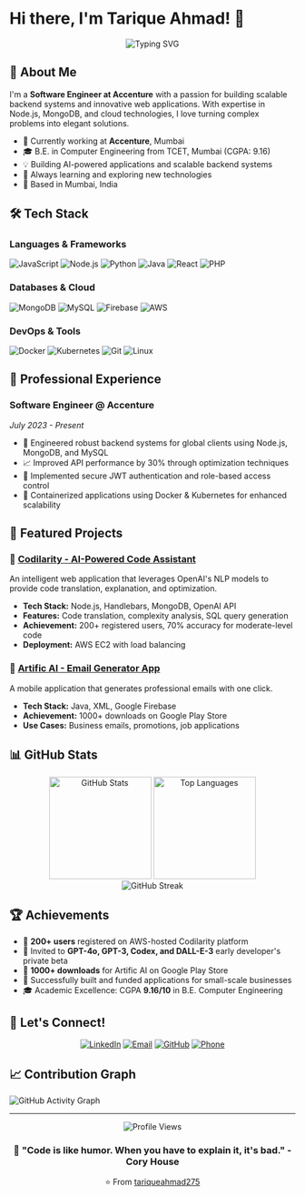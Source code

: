 # Hi there, I'm Tarique Ahmad! 👋

<div align="center">
  <img src="https://readme-typing-svg.herokuapp.com?font=Fira+Code&weight=600&size=28&duration=4000&pause=1000&color=2E9EF7&center=true&vCenter=true&random=false&width=600&lines=Full+Stack+Developer;Backend+Engineering+Specialist;Problem+Solver;Tech+Enthusiast" alt="Typing SVG" />
</div>

## 🚀 About Me

I'm a **Software Engineer at Accenture** with a passion for building scalable backend systems and innovative web applications. With expertise in Node.js, MongoDB, and cloud technologies, I love turning complex problems into elegant solutions.

- 🏢 Currently working at **Accenture**, Mumbai
- 🎓 B.E. in Computer Engineering from TCET, Mumbai (CGPA: 9.16)
- 💡 Building AI-powered applications and scalable backend systems
- 🌱 Always learning and exploring new technologies
- 📍 Based in Mumbai, India

## 🛠️ Tech Stack

### Languages & Frameworks
![JavaScript](https://img.shields.io/badge/JavaScript-F7DF1E?style=for-the-badge&logo=javascript&logoColor=black)
![Node.js](https://img.shields.io/badge/Node.js-339933?style=for-the-badge&logo=nodedotjs&logoColor=white)
![Python](https://img.shields.io/badge/Python-3776AB?style=for-the-badge&logo=python&logoColor=white)
![Java](https://img.shields.io/badge/Java-ED8B00?style=for-the-badge&logo=openjdk&logoColor=white)
![React](https://img.shields.io/badge/React-20232A?style=for-the-badge&logo=react&logoColor=61DAFB)
![PHP](https://img.shields.io/badge/PHP-777BB4?style=for-the-badge&logo=php&logoColor=white)

### Databases & Cloud
![MongoDB](https://img.shields.io/badge/MongoDB-47A248?style=for-the-badge&logo=mongodb&logoColor=white)
![MySQL](https://img.shields.io/badge/MySQL-4479A1?style=for-the-badge&logo=mysql&logoColor=white)
![Firebase](https://img.shields.io/badge/Firebase-FFCA28?style=for-the-badge&logo=firebase&logoColor=black)
![AWS](https://img.shields.io/badge/AWS-232F3E?style=for-the-badge&logo=amazonaws&logoColor=white)

### DevOps & Tools
![Docker](https://img.shields.io/badge/Docker-2496ED?style=for-the-badge&logo=docker&logoColor=white)
![Kubernetes](https://img.shields.io/badge/Kubernetes-326CE5?style=for-the-badge&logo=kubernetes&logoColor=white)
![Git](https://img.shields.io/badge/Git-F05032?style=for-the-badge&logo=git&logoColor=white)
![Linux](https://img.shields.io/badge/Linux-FCC624?style=for-the-badge&logo=linux&logoColor=black)

## 💼 Professional Experience

### Software Engineer @ Accenture
*July 2023 - Present*
- 🔧 Engineered robust backend systems for global clients using Node.js, MongoDB, and MySQL
- 📈 Improved API performance by 30% through optimization techniques
- 🔐 Implemented secure JWT authentication and role-based access control
- 🚀 Containerized applications using Docker & Kubernetes for enhanced scalability

## 🌟 Featured Projects

### 🤖 [Codilarity - AI-Powered Code Assistant](https://github.com/tariqueahmad275/codilarity)
An intelligent web application that leverages OpenAI's NLP models to provide code translation, explanation, and optimization.
- **Tech Stack:** Node.js, Handlebars, MongoDB, OpenAI API
- **Features:** Code translation, complexity analysis, SQL query generation
- **Achievement:** 200+ registered users, 70% accuracy for moderate-level code
- **Deployment:** AWS EC2 with load balancing

### 📧 [Artific AI - Email Generator App](https://play.google.com/store/apps/details?id=com.artific.ai)
A mobile application that generates professional emails with one click.
- **Tech Stack:** Java, XML, Google Firebase
- **Achievement:** 1000+ downloads on Google Play Store
- **Use Cases:** Business emails, promotions, job applications

## 📊 GitHub Stats

<div align="center">
  <img src="https://github-readme-stats.vercel.app/api?username=tariqueahmad275&show_icons=true&theme=tokyonight&hide_border=true&count_private=true" alt="GitHub Stats" height="180"/>
  <img src="https://github-readme-stats.vercel.app/api/top-langs/?username=tariqueahmad275&layout=compact&theme=tokyonight&hide_border=true" alt="Top Languages" height="180"/>
</div>

<div align="center">
  <img src="https://github-readme-streak-stats.herokuapp.com/?user=tariqueahmad275&theme=tokyonight&hide_border=true" alt="GitHub Streak" />
</div>

## 🏆 Achievements

- 🎯 **200+ users** registered on AWS-hosted Codilarity platform
- 🤝 Invited to **GPT-4o, GPT-3, Codex, and DALL-E-3** early developer's private beta
- 📱 **1000+ downloads** for Artific AI on Google Play Store
- 💼 Successfully built and funded applications for small-scale businesses
- 🎓 Academic Excellence: CGPA **9.16/10** in B.E. Computer Engineering

## 🤝 Let's Connect!

<div align="center">
  
[![LinkedIn](https://img.shields.io/badge/LinkedIn-0077B5?style=for-the-badge&logo=linkedin&logoColor=white)](https://linkedin.com/in/tariqueahmad5)
[![Email](https://img.shields.io/badge/Email-D14836?style=for-the-badge&logo=gmail&logoColor=white)](mailto:tarique.ahmad275@gmail.com)
[![GitHub](https://img.shields.io/badge/GitHub-100000?style=for-the-badge&logo=github&logoColor=white)](https://github.com/tariqueahmad275)
[![Phone](https://img.shields.io/badge/Phone-25D366?style=for-the-badge&logo=whatsapp&logoColor=white)](tel:+918530109694)

</div>

## 📈 Contribution Graph

![GitHub Activity Graph](https://github-readme-activity-graph.vercel.app/graph?username=tariqueahmad275&theme=tokyo-night&hide_border=true)

---

<div align="center">
  <img src="https://komarev.com/ghpvc/?username=tariqueahmad275&style=for-the-badge&color=blue" alt="Profile Views" />
  
  ### 💭 "Code is like humor. When you have to explain it, it's bad." - Cory House
  
  ⭐️ From [tariqueahmad275](https://github.com/tariqueahmad275)
</div>
